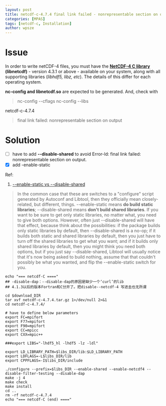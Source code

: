 ```yaml
---
layout: post
title: netcdf-c-4.7.4 final link failed - nonrepresentable section on output
categories: [MPAS]
tags: [netcdf-c, Installation]
author: wpsze
---
```


# Issue

In order to write netCDF-4 files, you must have the **[NetCDF-4 C library](https://www.unidata.ucar.edu/software/netcdf/) (libnetcdf)** - version 4.3.1 or above - available on your system, along with all supporting libraries (*libhdf5, libz, etc*). The details of this differ for each operating system.

**nc-config and libnetcdf.so** are expected to be generated. And, check with

> nc-config --cflags
> nc-config --libs

netcdf-c-4.7.4 

> final link failed: nonrepresentable section on output

# Solution

- [ ] have to add **--disable-shared** to avoid Error-ld: final link failed: nonrepresentable section on output.
- [x] add -enable-static

Ref:

1. [--enable-static vs --disable-shared](https://stackoverflow.com/questions/49733534/enable-static-vs-disable-shared)

> In the common case that these are switches to a "configure" script generated by Autoconf and Libtool, then they officially mean closely-related, but different, things. --enable-static means **do build static libraries**; --disable-shared means **don't build shared libraries**.
> If you want to be sure to get only static libraries, no matter what, you need to give both options. However, often just --disable-shared will have that effect, because think about the possibilities: if the package builds only static libraries by default, then --disable-shared is a no-op; if it builds both static and shared libraries by default, then you just have to turn off the shared libraries to get what you want; and if it builds only shared libraries by default, then you might think you need both options, but if you just say --disable-shared, Libtool will usually notice that it's now being asked to build nothing, assume that that couldn't possibly be what you wanted, and flip the --enable-static switch for you.

```
echo "=== netcdf-C ===="
## -disable-dap：--disable-dap的原因是缺少一个‘curl’的lib
## 4.1.3以后的版本Fortran和C分开了。把disable--netcdf-4 写进去也无所谓

cd $download_DIR
tar xvf netcdf-c-4.7.4.tar.gz 1>/dev/null 2>&1 
cd netcdf-c-4.7.4/

# have to define below parameters
export FC=mpifort
export F77=mpifort
export F90=mpifort
export CC=mpicc
export CXX=mpic++

###export LIBS="-lhdf5_hl -lhdf5 -lz -ldl"

export LD_LIBRARY_PATH=$libs_DIR/lib:$LD_LIBRARY_PATH
export LDFLAGS=-L$libs_DIR/lib
export CPPFLAGS=-I$libs_DIR/include

./configure --prefix=$libs_DIR --enable-shared --enable-netcdf4 --disable-filter-testing --disable-dap
make -j 4 
make check
make install
cd ..
rm -rf netcdf-c-4.7.4
echo "=== netcdf-C (end) ===="
```
